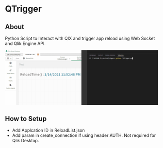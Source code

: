 # QTrigger

## About
Python Script to Interact with QIX and trigger app reload using Web Socket and Qlik Engine API.

![Santa1](doc/example.gif)

## How to Setup
* Add Applcation ID in ReloadList.json
* Add param in create_connection if using header AUTH. Not required for Qlik Desktop.
